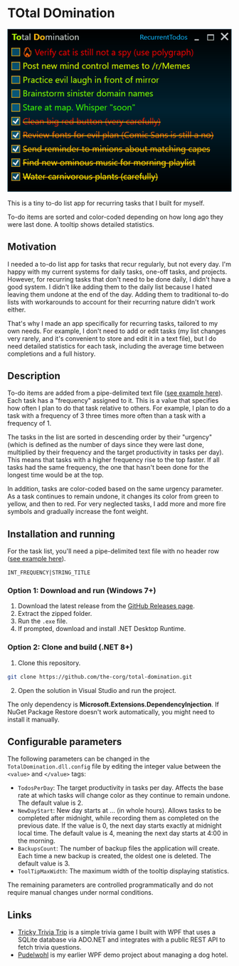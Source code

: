 # TOtal DOmination
![UI demo](TotalDomination.gif)

This is a tiny to-do list app for recurring tasks that I built for myself.

To-do items are sorted and color-coded depending on how long ago they were last done. A tooltip shows detailed statistics.

## Motivation
I needed a to-do list app for tasks that recur regularly, but not every day. I'm happy with my current systems for daily tasks, one-off tasks, and projects. However, for recurring tasks that don't need to be done daily, I didn't have a good system. I didn't like adding them to the daily list because I hated leaving them undone at the end of the day. Adding them to traditional to-do lists with workarounds to account for their recurring nature didn't work either.

That's why I made an app specifically for recurring tasks, tailored to my own needs. For example, I don't need to add or edit tasks (my list changes very rarely, and it's convenient to store and edit it in a text file), but I do need detailed statistics for each task, including the average time between completions and a full history.

## Description
To-do items are added from a pipe-delimited text file ([see example here](RecurrentTodos.txt)). Each task has a "frequency" assigned to it. This is a value that specifies how often I plan to do that task relative to others. For example, I plan to do a task with a frequency of 3 three times more often than a task with a frequency of 1.

The tasks in the list are sorted in descending order by their "urgency" (which is defined as the number of days since they were last done, multiplied by their frequency and the target productivity in tasks per day). This means that tasks with a higher frequency rise to the top faster. If all tasks had the same frequency, the one that hasn't been done for the longest time would be at the top.

In addition, tasks are color-coded based on the same urgency parameter. As a task continues to remain undone, it changes its color from green to yellow, and then to red. For very neglected tasks, I add more and more fire symbols and gradually increase the font weight.

## Installation and running
For the task list, you'll need a pipe-delimited text file with no header row ([see example here](RecurrentTodos.txt)).

```csv
INT_FREQUENCY|STRING_TITLE
```

### Option 1: Download and run (Windows 7+)
1. Download the latest release from the [GitHub Releases page](https://github.com/the-corg/total-domination/releases).
2. Extract the zipped folder.
3. Run the `.exe` file.
4. If prompted, download and install .NET Desktop Runtime.

### Option 2: Clone and build (.NET 8+)
1. Clone this repository.
```sh
git clone https://github.com/the-corg/total-domination.git
```
2. Open the solution in Visual Studio and run the project.

The only dependency is **Microsoft.Extensions.DependencyInjection**.
If NuGet Package Restore doesn't work automatically, you might need to install it manually.

## Configurable parameters

The following parameters can be changed in the `TotalDomination.dll.config` file by editing the integer value between the `<value>` and `</value>` tags:
- `TodosPerDay`: The target productivity in tasks per day. Affects the base rate at which tasks will change color as they continue to remain undone. The default value is 2.
- `NewDayStart`: New day starts at ... (in whole hours). Allows tasks to be completed after midnight, while recording them as completed on the previous date. If the value is 0, the next day starts exactly at midnight local time. The default value is 4, meaning the next day starts at 4:00 in the morning.
- `BackupsCount`: The number of backup files the application will create. Each time a new backup is created, the oldest one is deleted. The default value is 3.
- `ToolTipMaxWidth`: The maximum width of the tooltip displaying statistics.

The remaining parameters are controlled programmatically and do not require manual changes under normal conditions.

## Links

- [Tricky Trivia Trip](https://github.com/the-corg/tricky-trivia-trip) is a simple trivia game I built with WPF that uses a SQLite database via ADO.NET and integrates with a public REST API to fetch trivia questions.
- [Pudelwohl](https://github.com/the-corg/pudelwohl) is my earlier WPF demo project about managing a dog hotel.
